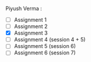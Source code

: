 Piyush Verma :
- [ ] Assignment 1
- [ ] Assignment 2
- [x] Assignment 3
- [ ] Assignment 4 (session 4 + 5)
- [ ] Assignment 5 (session 6)
- [ ] Assignment 6 (session 7)